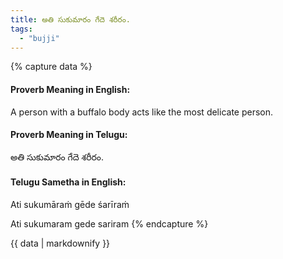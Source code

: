 ```yaml
---
title: అతి సుకుమారం గేదె శరీరం.
tags:
  - "bujji"
---
```


{% capture data %}
#### Proverb Meaning in English:
A person with a buffalo body acts like the most delicate person.

#### Proverb Meaning in Telugu:
అతి సుకుమారం గేదె శరీరం.

#### Telugu Sametha in English:
Ati sukumāraṁ gēde śarīraṁ

Ati sukumaram gede sariram
{% endcapture %}

{{ data | markdownify }}
